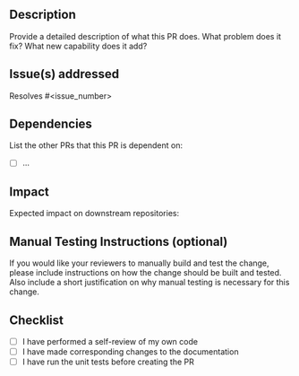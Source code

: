 ## Description

Provide a detailed description of what this PR does. What problem does it fix? What new capability does it add?

## Issue(s) addressed

Resolves #<issue_number>

## Dependencies

List the other PRs that this PR is dependent on:
- [ ] ...

## Impact

Expected impact on downstream repositories:

## Manual Testing Instructions (optional)

If you would like your reviewers to manually build and test the change, please include
instructions on how the change should be built and tested. Also include a short
justification on why manual testing is necessary for this change.

## Checklist

- [ ] I have performed a self-review of my own code
- [ ] I have made corresponding changes to the documentation
- [ ] I have run the unit tests before creating the PR
